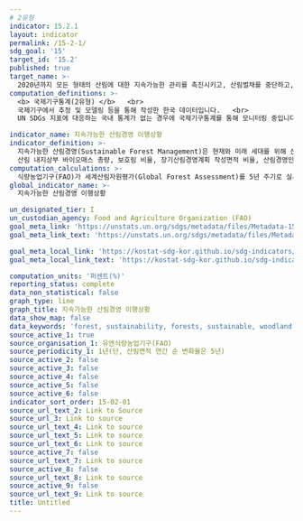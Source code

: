 ```yaml
---
# 2유형 
indicator: 15.2.1
layout: indicator
permalink: /15-2-1/
sdg_goal: '15'
target_id: '15.2'
published: true
target_name: >-
  2020년까지 모든 형태의 산림에 대한 지속가능한 관리를 촉진시키고, 산림벌채를 중단하고, 황폐화된 산림을 복원하고 전 세계적으로 조림과 재식림을 대폭 확대
computation_definitions: >-
  <b> 국제기구통계(2유형) </b>   <br>
  국제기구에서 추정 및 모델링 등을 통해 작성한 한국 데이터입니다.   <br>
  UN SDGs 지표에 대응하는 국내 통계가 없는 경우에 국제기구통계를 통해 모니터링 중입니다. 

indicator_name: 지속가능한 산림경영 이행상황
indicator_definition: >-
  지속가능한 산림경영(Sustainable Forest Management)은 현재와 미래 세대를 위해 산림의 경제적, 사회적, 환경적 가치를 유지하고 강화하는 것으로, 산림 면적 연간 순 변화율, 
  산림 내지상부 바이오매스 총량, 보호림 비율, 장기산림경영계획 작성면적 비율, 산림경영인증 면적 등 5개 지표 상황을 점검
computation_calculations: >-
  식량농업기구(FAO)가 세계산림자원평가(Global Forest Assessment)를 5년 주기로 실시하며 이 과정에서 국가별 컨설팅 실시 
global_indicator_name: >-
  지속가능한 산림경영 이행상황

un_designated_tier: I
un_custodian_agency: Food and Agriculture Organization (FAO)
goal_meta_link: 'https://unstats.un.org/sdgs/metadata/files/Metadata-15-02-01.pdf'
goal_meta_link_text: 'https://unstats.un.org/sdgs/metadata/files/Metadata-15-02-01.pdf'

goal_meta_local_link: 'https://kostat-sdg-kor.github.io/sdg-indicators/public/data/Metadata-15-02-01_KOR.pdf'
goal_meta_local_link_text: 'https://kostat-sdg-kor.github.io/sdg-indicators/public/data/Metadata-15-02-01_KOR.pdf'

computation_units: '퍼센트(%)'
reporting_status: complete
data_non_statistical: false
graph_type: line
graph_title: 지속가능한 산림경영 이행상황
data_show_map: false
data_keywords: 'forest, sustainability, forests, sustainable, woodland'
source_active_1: true
source_organisation_1: 유엔식량농업기구(FAO)
source_periodicity_1: 1년(단, 산림면적 연간 순 변화율은 5년)
source_active_2: false
source_active_3: false
source_active_4: false
source_active_5: false
source_active_6: false
indicator_sort_order: 15-02-01
source_url_text_2: Link to Source
source_url_3: Link to source
source_url_text_4: Link to source
source_url_text_5: Link to source
source_url_text_6: Link to source
source_active_7: false
source_url_text_7: Link to source
source_active_8: false
source_url_text_8: Link to source
source_active_9: false
source_url_text_9: Link to source
title: Untitled
---
```

